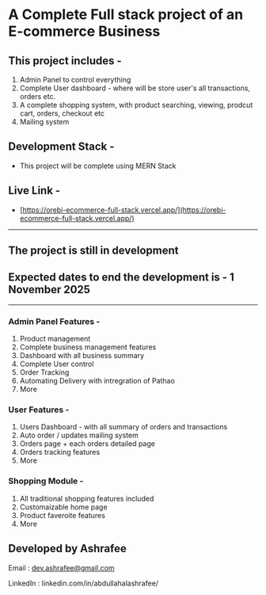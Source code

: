 # A Complete Full stack project of an E-commerce Business

## This project includes -

1.  Admin Panel to control everything
2.  Complete User dashboard - where will be store user's all transactions, orders etc.
3.  A complete shopping system, with product searching, viewing, prodcut cart, orders, checkout etc
4.  Mailing system




## Development Stack -

*   This project will be complete using MERN Stack

## Live Link -

*   [https://orebi-ecommerce-full-stack.vercel.app/](https://orebi-ecommerce-full-stack.vercel.app/)

---

## The project is still in development

## Expected dates to end the development is - 1 November 2025

---

### Admin Panel Features -

1.  Product management
2.  Complete business management features
3.  Dashboard with all business summary
4.  Complete User control
5.  Order Tracking
6.  Automating Delivery with intregration of Pathao
7.  More

### User Features -

1.  Users Dashboard - with all summary of orders and transactions
2.  Auto order / updates mailing system
3.  Orders page + each orders detailed page
4.  Orders tracking features
5.  More

### Shopping Module -

1.  All traditional shopping features included
2.  Customaizable home page
3.  Product faveroite features
4.  More

## Developed by Ashrafee

Email : [dev.ashrafee@gmail.com](mailto:dev.ashrafee@gmail.com)

LinkedIn : linkedin.com/in/abdullahalashrafee/
